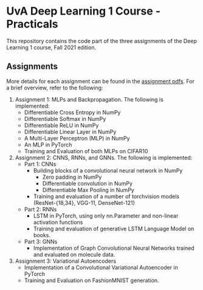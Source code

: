 # UvA Deep Learning 1 Course - Practicals

This repository contains the code part of the three assignments of the Deep Learning 1 course, Fall 2021 edition.

## Assignments

More details for each assignment can be found in the [assignment pdfs](./pdfs/).
For a brief overview, refer to the following:

1. Assignment 1: MLPs and Backpropagation. The following is implemented:
    - Differentiable Cross Entropy in NumPy
    - Differentiable Softmax in NumPy
    - Differentiable ReLU in NumPy
    - Differentiable Linear Layer in NumPy
    - A Multi-Layer Perceptron (MLP) in NumPy
    - An MLP in PyTorch
    - Training and Evaluation of both MLPs on CIFAR10
2. Assignment 2: CNNS, RNNs, and GNNs. The following is implemented:
    - Part 1: CNNs
        - Building blocks of a convolutional neural network in NumPy
            - Zero padding in NumPy
            - Differentiable convolution in NumPy 
            - Differentiable Max Pooling in NumPy
        - Training and evaluation of a number of torchvision models (ResNet-{18,34}, VGG-11, DenseNet-121)
    - Part 2: RNNs
        - LSTM in PyTorch, using only nn.Parameter and non-linear activation functions
        - Training and evaluation of generative LSTM Language Model on books.
    - Part 3: GNNs
        - Implementation of Graph Convolutional Neural Networks trained and evaluated on molecule data.
3. Assignment 3: Variational Autoencoders
    - Implementation of a Convolutional Variational Autoencoder in PyTorch
    - Training and Evaluation on FashionMNIST generation.
    
